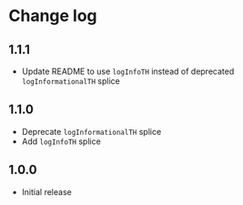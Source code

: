 # Change log

## 1.1.1

* Update README to use `logInfoTH` instead of deprecated `logInformationalTH` splice

## 1.1.0

* Deprecate `logInformationalTH` splice
* Add `logInfoTH` splice

## 1.0.0

* Initial release
